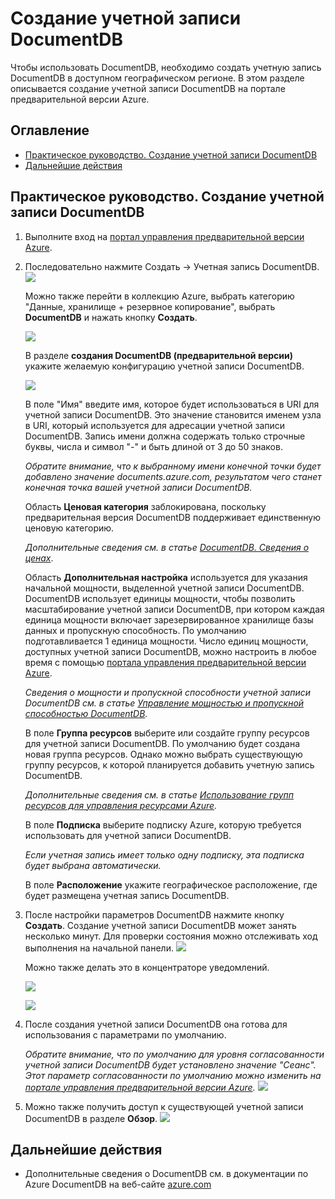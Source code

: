 <properties title="Создание учетной записи DocumentDB" pageTitle="Создание учетной записи DocumentDB | Azure" description="Узнайте, как можно создавать учетную запись DocumentDB и устанавливать ее настройки в предварительной версии портала Azure."  metaKeywords="NoSQL, DocumentDB,  database, document-orientated database, JSON, account" services="documentdb"  solutions="data-management" documentationCenter=""  authors="bradsev" manager="jhubbard" editor="cgronlun" videoId="" scriptId="" />

<tags ms.service="documentdb" ms.workload="data-services" ms.tgt_pltfrm="na" ms.devlang="na" ms.topic="article" ms.date="08/20/2014" ms.author="spelluru" />

# Создание учетной записи DocumentDB

Чтобы использовать DocumentDB, необходимо создать учетную запись DocumentDB в доступном географическом регионе. В этом разделе описывается создание учетной записи DocumentDB на портале предварительной версии Azure.

## Оглавление

-   [Практическое руководство. Создание учетной записи DocumentDB][Практическое руководство. Создание учетной записи DocumentDB]
-   [Дальнейшие действия][Дальнейшие действия]

## <span id="HowTo"></span></a>Практическое руководство. Создание учетной записи DocumentDB

1.  Выполните вход на [портал управления предварительной версии Azure][портал управления предварительной версии Azure].
2.  Последовательно нажмите Создать -\> Учетная запись DocumentDB.
    ![][0]

    Можно также перейти в коллекцию Azure, выбрать категорию "Данные, хранилище + резервное копирование", выбрать **DocumentDB** и нажать кнопку **Создать**.

    ![][1]

    В разделе **создания DocumentDB (предварительной версии)** укажите желаемую конфигурацию учетной записи DocumentDB.

    ![][2]

    В поле "Имя" введите имя, которое будет использоваться в URI для учетной записи DocumentDB. Это значение становится именем узла в URI, который используется для адресации учетной записи DocumentDB. Запись имени должна содержать только строчные буквы, числа и символ "-" и быть длиной от 3 до 50 знаков.

    *Обратите внимание, что к выбранному имени конечной точки будет добавлено значение documents.azure.com, результатом чего станет конечная точка вашей учетной записи DocumentDB.*

    Область **Ценовая категория** заблокирована, поскольку предварительная версия DocumentDB поддерживает единственную ценовую категорию.

    *Дополнительные сведения см. в статье [DocumentDB. Сведения о ценах][DocumentDB. Сведения о ценах]*.

    Область **Дополнительная настройка** используется для указания начальной мощности, выделенной учетной записи DocumentDB. DocumentDB использует единицы мощности, чтобы позволить масштабирование учетной записи DocumentDB, при котором каждая единица мощности включает зарезервированное хранилище базы данных и пропускную способность. По умолчанию подготавливается 1 единица мощности. Число единиц мощности, доступных учетной записи DocumentDB, можно настроить в любое время с помощью [портала управления предварительной версии Azure][портал управления предварительной версии Azure].

    *Сведения о мощности и пропускной способности учетной записи DocumentDB см. в статье [Управление мощностью и пропускной способностью DocumentDB][Управление мощностью и пропускной способностью DocumentDB].*

    В поле **Группа ресурсов** выберите или создайте группу ресурсов для учетной записи DocumentDB. По умолчанию будет создана новая группа ресурсов. Однако можно выбрать существующую группу ресурсов, к которой планируется добавить учетную запись DocumentDB.

    *Дополнительные сведения см. в статье [Использование групп ресурсов для управления ресурсами Azure][Использование групп ресурсов для управления ресурсами Azure].*

    В поле **Подписка** выберите подписку Azure, которую требуется использовать для учетной записи DocumentDB.

    *Если учетная запись имеет только одну подписку, эта подписка будет выбрана автоматически.*

    В поле **Расположение** укажите географическое расположение, где будет размещена учетная запись DocumentDB.

3.  После настройки параметров DocumentDB нажмите кнопку **Создать**. Создание учетной записи DocumentDB может занять несколько минут. Для проверки состояния можно отслеживать ход выполнения на начальной панели.
    ![][3]

    Можно также делать это в концентраторе уведомлений.

    ![][4]

    ![][5]

4.  После создания учетной записи DocumentDB она готова для использования с параметрами по умолчанию.

    *Обратите внимание, что по умолчанию для уровня согласованности учетной записи DocumentDB будет установлено значение "Сеанс". Этот параметр согласованности по умолчанию можно изменить на [портале управления предварительной версии Azure][портал управления предварительной версии Azure].*
    ![][6]

5.  Можно также получить доступ к существующей учетной записи DocumentDB в разделе **Обзор**.
    ![][7]

## <span id="NextSteps"></span></a>Дальнейшие действия

-   Дополнительные сведения о DocumentDB см. в документации по Azure DocumentDB на веб-сайте [azure.com][azure.com]

<!--Image references-->

  [Практическое руководство. Создание учетной записи DocumentDB]: #Howto
  [Дальнейшие действия]: #NextSteps
  [портал управления предварительной версии Azure]: https://portal.azure.com/
  [0]: ./media/documentdb-create-account/ca1.png
  [1]: ./media/documentdb-create-account/ca2.png
  [2]: ./media/documentdb-create-account/ca3.png
  [DocumentDB. Сведения о ценах]: http://go.microsoft.com/fwlink/p/?LinkID=402317&clcid=0x409
  [Управление мощностью и пропускной способностью DocumentDB]: ../documentdb-manage/
  [Использование групп ресурсов для управления ресурсами Azure]: http://azure.microsoft.com/ru-ru/documentation/articles/azure-preview-portal-using-resource-groups/
  [3]: ./media/documentdb-create-account/ca4.png
  [4]: ./media/documentdb-create-account/ca5.png
  [5]: ./media/documentdb-create-account/ca6.png
  [6]: ./media/documentdb-create-account/ca7.png
  [7]: ./media/documentdb-create-account/ca8.png
  [azure.com]: http://go.microsoft.com/fwlink/p/?LinkID=402319
